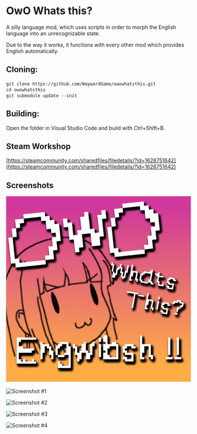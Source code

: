 # OwO Whats this?
A silly language mod, which uses scripts in order to morph the English language into an unrecognizable state.

Due to the way it works, it functions with every other mod which provides English automatically.

## Cloning:
```
git clone https://github.com/WaywardGame/owowhatsthis.git
cd owowhatsthis
git submodule update --init
```

## Building:
Open the folder in Visual Studio Code and build with Ctrl+Shift+B.

## Steam Workshop
[https://steamcommunity.com/sharedfiles/filedetails/?id=1628751642](https://steamcommunity.com/sharedfiles/filedetails/?id=1628751642)

## Screenshots
![OwO Whats this?](https://raw.githubusercontent.com/WaywardGame/owowhatsthis/master/mod.png "OwO Whats this?")

![Screenshot #1](https://steamuserimages-a.akamaihd.net/ugc/956353893724636599/4C74EEDE19748CCEDF06A4AAFD7A8F59D89AB2F3/ "Screenshot #1")

![Screenshot #2](https://steamuserimages-a.akamaihd.net/ugc/956353893724637069/D02704E2B8A14A920D0523D68A2A8E812456F85D/ "Screenshot #2")

![Screenshot #3](https://steamuserimages-a.akamaihd.net/ugc/956353893724637387/9C810E521F7790C096FE2C28FFA474BC5A4F5040/ "Screenshot #3")

![Screenshot #4](https://steamuserimages-a.akamaihd.net/ugc/956353893724637681/0674980F1C99FF4F257CA775F320CD017C4A854E/ "Screenshot #4")